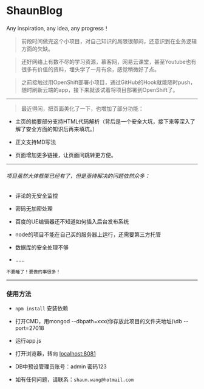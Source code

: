 # ShaunBlog
Any inspiration, any idea, any progress！


>  前段时间做完这个小项目，对自己知识的局限很郁闷，还意识到在业务逻辑方面的欠缺。

>  还好网络上有数不尽的学习资源，慕客网，网易云课堂，甚至Youtube也有很多有价值的资料，埋头学了一月有余，感觉稍微好了点。

>  之前接触过用OpenShift部署小项目，通过GitHub的Hook就能随时push，随时刷新云端的app，接下来就该试着将项目部署到OpenShift了。

*****


>  最近得闲，把页面美化了一下，也增加了部分功能：

* 主页的摘要部分支持HTML代码解析（背后是一个安全大坑，接下来等深入了解了安全方面的知识后再来填坑。）

* 正文支持MD写法

* 页面增加更多链接，让页面间跳转更方便。

*****

###### 项目虽然大体框架已经有了，但是亟待解决的问题依然众多：

* 评论的无安全监控

* 密码无加密处理

* 百度的UE编辑器还不知道如何插入后台发布系统

* node的项目不能在自己买的服务器上运行，还需要第三方托管

* 数据库的安全处理不够

* ......

`不要睡了！要做的事很多！`

*****


### 使用方法

* `npm install` 安装依赖

* 打开CMD，用mongod --dbpath=xxx(你存放此项目的文件夹地址)\db --port=27018

* 运行app.js
 
* 打开浏览器，转向  [localhost:8081](http://localhost:8081/ "Title")

* DB中预设管理员账号：admin  密码123

* 如有任何问题，请联系：`shaun.wang@hotmail.com`
